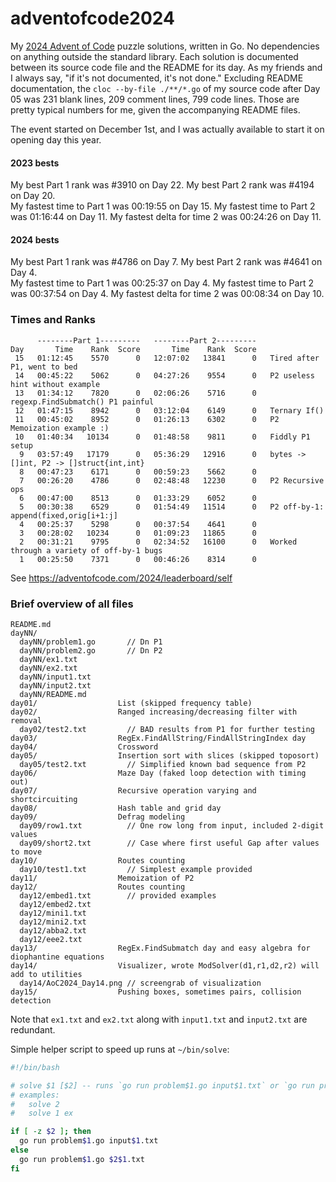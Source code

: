 # adventofcode2024 #

My [2024 Advent of Code](https://adventofcode.com/2024) puzzle solutions, written in Go. No dependencies on anything outside the standard library. 
Each solution is documented between its source code file and the README for its day. As my friends and I always say, "if it's not documented, it's not done." Excluding README documentation, the `cloc --by-file ./**/*.go` of my source code after Day 05 was 231 blank lines, 209 comment lines, 799 code lines. Those are pretty typical numbers for me, given the accompanying README files.  

The event started on December 1st, and I was actually available to start it on opening day this year.  

#### 2023 bests ####
My best Part 1 rank was #3910 on Day 22. My best Part 2 rank was #4194 on Day 20.  
My fastest time to Part 1 was 00:19:55 on Day 15. My fastest time to Part 2 was 01:16:44 on Day 11. My fastest delta for time 2 was 00:24:26 on Day 11.  

#### 2024 bests ####
My best Part 1 rank was #4786 on Day 7. My best Part 2 rank was #4641 on Day 4.  
My fastest time to Part 1 was 00:25:37 on Day 4. My fastest time to Part 2 was 00:37:54 on Day 4. My fastest delta for time 2 was 00:08:34 on Day 10.  


### Times and Ranks ###
```
      --------Part 1---------   --------Part 2---------
Day       Time    Rank  Score       Time    Rank  Score
 15   01:12:45    5570      0   12:07:02   13841      0   Tired after P1, went to bed    
 14   00:45:22    5062      0   04:27:26    9554      0   P2 useless hint without example
 13   01:34:12    7820      0   02:06:26    5716      0   regexp.FindSubmatch() P1 painful
 12   01:47:15    8942      0   03:12:04    6149      0   Ternary If()
 11   00:45:02    8952      0   01:26:13    6302      0   P2 Memoization example :)
 10   01:40:34   10134      0   01:48:58    9811      0   Fiddly P1 setup
  9   03:57:49   17179      0   05:36:29   12916      0   bytes -> []int, P2 -> []struct{int,int}
  8   00:47:23    6171      0   00:59:23    5662      0   
  7   00:26:20    4786      0   02:48:48   12230      0   P2 Recursive ops
  6   00:47:00    8513      0   01:33:29    6052      0   
  5   00:30:38    6529      0   01:54:49   11514      0   P2 off-by-1: append(fixed,orig[i+1:j]
  4   00:25:37    5298      0   00:37:54    4641      0   
  3   00:28:02   10234      0   01:09:23   11865      0   
  2   00:31:21    9795      0   02:34:52   16100      0   Worked through a variety of off-by-1 bugs
  1   00:25:50    7371      0   00:46:26    8314      0   
```
See https://adventofcode.com/2024/leaderboard/self  


### Brief overview of all files ###
```
README.md
dayNN/
  dayNN/problem1.go       // Dn P1
  dayNN/problem2.go       // Dn P2
  dayNN/ex1.txt
  dayNN/ex2.txt
  dayNN/input1.txt
  dayNN/input2.txt
  dayNN/README.md
day01/                  List (skipped frequency table)
day02/                  Ranged increasing/decreasing filter with removal
  day02/test2.txt         // BAD results from P1 for further testing
day03/                  RegEx.FindAllString/FindAllStringIndex day
day04/                  Crossword
day05/                  Insertion sort with slices (skipped toposort)
  day05/test2.txt         // Simplified known bad sequence from P2
day06/                  Maze Day (faked loop detection with timing out)
day07/                  Recursive operation varying and shortcircuiting
day08/                  Hash table and grid day
day09/                  Defrag modeling
  day09/row1.txt          // One row long from input, included 2-digit values
  day09/short2.txt        // Case where first useful Gap after values to move
day10/                  Routes counting
  day10/test1.txt         // Simplest example provided
day11/                  Memoization of P2
day12/                  Routes counting
  day12/embed1.txt        // provided examples
  day12/embed2.txt        
  day12/mini1.txt         
  day12/mini2.txt         
  day12/abba2.txt         
  day12/eee2.txt          
day13/                  RegEx.FindSubmatch day and easy algebra for diophantine equations 
day14/                  Visualizer, wrote ModSolver(d1,r1,d2,r2) will add to utilities
  day14/AoC2024_Day14.png // screengrab of visualization
day15/                  Pushing boxes, sometimes pairs, collision detection
```
Note that `ex1.txt` and `ex2.txt` along with `input1.txt` and `input2.txt` are redundant.  


Simple helper script to speed up runs at `~/bin/solve`:
```bash
#!/bin/bash

# solve $1 [$2] -- runs `go run problem$1.go input$1.txt` or `go run problem$1.go $2$1.txt`
# examples:
#   solve 2
#   solve 1 ex

if [ -z $2 ]; then
  go run problem$1.go input$1.txt
else
  go run problem$1.go $2$1.txt
fi
```
